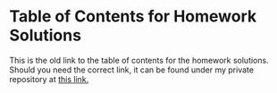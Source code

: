 # Table of Contents for Homework Solutions
This is the old link to the table of contents for the homework solutions. Should you need the correct link, it can be found under my private repository at [this link.](https://github.com/ethanancell/math4610/blob/master/homework/homework_table_of_contents.md)
